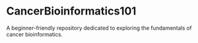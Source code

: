 # CancerBioinformatics101
A beginner-friendly repository dedicated to exploring the fundamentals of cancer bioinformatics. 
